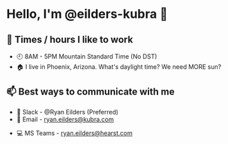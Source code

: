 # Hello, I'm @eilders-kubra 👋

## 📆 Times / hours I like to work
- 🕘 8AM - 5PM Mountain Standard Time (No DST)
- 🏠 I live in Phoenix, Arizona. What's daylight time? We need MORE sun?

## 📫 Best ways to communicate with me
- 📱 Slack - @Ryan Eilders (Preferred)
- 📧 Email - ryan.eilders@kubra.com
<!-- - ✔️ JIRA/Confluence - @ryan.eilders -->
- 💻 MS Teams - ryan.eilders@hearst.com

<!--
**eilders-kubra/eilders-kubra** is a ✨ _special_ ✨ repository because its `README.md` (this file) appears on your GitHub profile.

Here are some ideas to get you started:

- 🔭 I’m currently working on ...
- 🌱 I’m currently learning ...
- 👯 I’m looking to collaborate on ...
- 🤔 I’m looking for help with ...
- 💬 Ask me about ...
- 📫 How to reach me: ...
- 😄 Pronouns: ...
- ⚡ Fun fact: ...
-->
